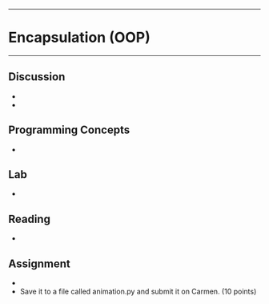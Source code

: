 --------------------------------
# Encapsulation (OOP)
--------------------------------

## Discussion
- 
- 

## Programming Concepts
- 

## Lab
- 

## Reading
- 

## Assignment
- 
- Save it to a file called animation.py and submit it on Carmen. (10 points)
